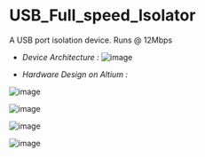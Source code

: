 # USB_Full_speed_Isolator
 A USB port isolation device. Runs @ 12Mbps
 
 - *Device Architecture :*
 ![image](https://user-images.githubusercontent.com/93194810/161423715-2d475879-fb0f-4476-aeca-e5cf26eb3613.png)

 - *Hardware Design on Altium :*


![image](https://user-images.githubusercontent.com/93194810/161423777-b4af8062-e69b-4691-a194-ec5d9f86c676.png)


![image](https://user-images.githubusercontent.com/93194810/161423803-0bfa27bb-7a25-4d1d-b8bc-002f45049410.png)


![image](https://user-images.githubusercontent.com/93194810/161423861-fed5d599-d3e5-49b1-a3e1-6c8f28e31aaa.png)


![image](https://user-images.githubusercontent.com/93194810/161423882-5020a33d-d049-4072-8c10-7ff225769a03.png)
